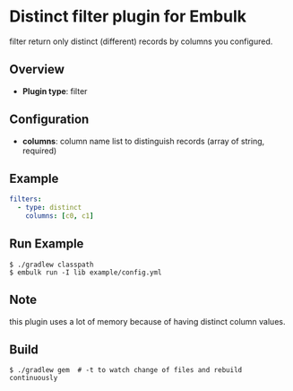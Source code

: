 # Distinct filter plugin for Embulk

filter return only distinct (different) records by columns you configured.

## Overview

* **Plugin type**: filter

## Configuration

- **columns**: column name list to distinguish records (array of string, required)

## Example

```yaml
filters:
  - type: distinct
    columns: [c0, c1]
```

## Run Example

```
$ ./gradlew classpath
$ embulk run -I lib example/config.yml
```

## Note

this plugin uses a lot of memory because of having distinct column values.

## Build

```
$ ./gradlew gem  # -t to watch change of files and rebuild continuously
```

